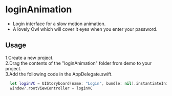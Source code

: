 # loginAnimation

* Login interface for a slow motion animation.<br>
* A lovely Owl which will cover it eyes when you enter your password.

## Usage

1.Create a new project.<br>
2.Drag the contents of the "loginAnimation" folder from demo to your project.<br>
3.Add the following code in the AppDelegate.swift.

```Swift
  let loginVC = UIStoryboard(name: "Login", bundle: nil).instantiateInitialViewController()
  window?.rootViewController = loginVC
```
